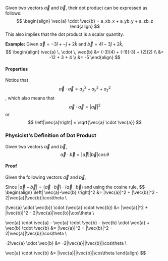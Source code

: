 Given two vectors $\vec{a}$ and $\vec{b}$, their dot product can be expressed as follows:
$$
\begin{align}
\vec{a} \cdot \vec{b} = a_xb_x + a_yb_y + a_zb_z 
\end{align}
$$
This also implies that the dot product is a scalar quantity.

**Example:**
Given $\vec{a}= -3\hat{i} + -\hat{j} + 2\hat{k}$ and $\vec{b} = 4\hat{i} - 3\hat{j} + 2\hat{k}$,
$$
\begin{align}
\vec{a} \, \cdot \, \vec{b} &= (-3)(4) + (-1)(-3) + (2)(2) \\
&= -12 + 3 + 4 \\
&= -5
\end{align}
$$
#### Properties
Notice that
$$\vec{a} \cdot \vec{a} = a_x^2 + a_y^2 + a_z^2
$$, which also means that
$$
\vec{a} \cdot \vec{a} = \left|\vec{a}\right|^2
$$
or
$$
\left|\vec{a}\right| = \sqrt{\vec{a} \cdot \vec{a}}
$$

### Physicist's Definition of Dot Product
Given two vectors $\vec{a}$ and $\vec{b}$,
$$
\vec{a} \cdot \vec{b} = \left|\vec{a}\right|\left|\vec{b}\right|\cos\theta
$$

#### Proof
Given the following vectors $\vec{a}$ and $\vec{b}$,

Since $\left| \vec{a} - \vec{b} \right| = (\vec{a} \cdot \vec{b}) \cdot (\vec{a} \cdot \vec{b})$ and using the cosine rule,
$$
\begin{align}
\left| \vec{a}-\vec{b} \right|^2 &= |\vec{a}|^2 + |\vec{b}|^2 - 2|\vec{a}|\vec{b}|\cos\theta \\

(\vec{a} \cdot \vec{b}) \cdot (\vec{a} \cdot \vec{b}) &= |\vec{a}|^2 + |\vec{b}|^2 - 2|\vec{a}|\vec{b}|\cos\theta \\

\vec{a} \cdot \vec{a} - \vec{a} \cdot \vec{b} - \vec{b} \cdot \vec{a} + \vec{b} \cdot \vec{b} &= |\vec{a}|^2 + |\vec{b}|^2 - 2|\vec{a}|\vec{b}|\cos\theta \\

-2\vec{a} \cdot \vec{b} &= -2|\vec{a}||\vec{b}|\cos\theta \\

\vec{a} \cdot \vec{b} &= |\vec{a}||\vec{b}|\cos\theta
\end{align}
$$

